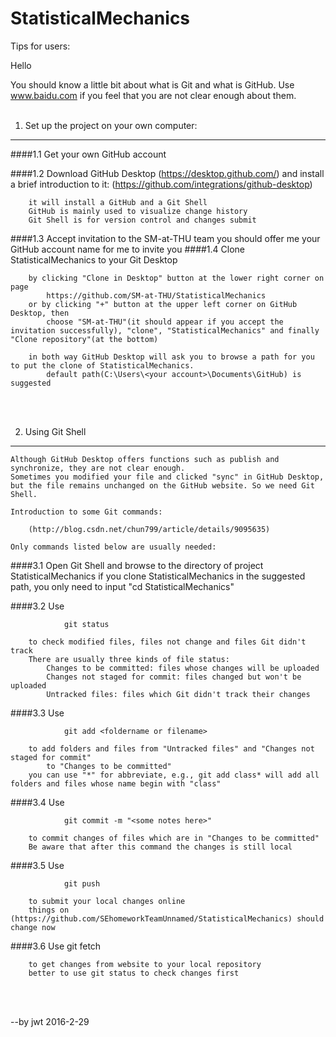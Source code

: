 # StatisticalMechanics


Tips for users:

Hello

You should know a little bit about what is Git and what is GitHub.
Use www.baidu.com if you feel that you are not clear enough about them.
<br>
<br>
1. Set up the project on your own computer:
--------------------------------------------

####1.1 Get your own GitHub account

####1.2 Download GitHub Desktop (https://desktop.github.com/) and install
        a brief introduction to it: (https://github.com/integrations/github-desktop)
        
        it will install a GitHub and a Git Shell
        GitHub is mainly used to visualize change history
        Git Shell is for version control and changes submit
####1.3 Accept invitation to the SM-at-THU team
        you should offer me your GitHub account name for me to invite you
####1.4 Clone StatisticalMechanics to your Git Desktop 
    
        by clicking "Clone in Desktop" button at the lower right corner on page 
            https://github.com/SM-at-THU/StatisticalMechanics
        or by clicking "+" button at the upper left corner on GitHub Desktop, then
            choose "SM-at-THU"(it should appear if you accept the invitation successfully), "clone", "StatisticalMechanics" and finally "Clone repository"(at the bottom)
            
        in both way GitHub Desktop will ask you to browse a path for you to put the clone of StatisticalMechanics.
            default path(C:\Users\<your account>\Documents\GitHub) is suggested
            
  
<br>
<br>

2. Using Git Shell
------------------

    Although GitHub Desktop offers functions such as publish and synchronize, they are not clear enough. 
    Sometimes you modified your file and clicked "sync" in GitHub Desktop, but the file remains unchanged on the GitHub website. So we need Git Shell.
    
    Introduction to some Git commands:
    
        (http://blog.csdn.net/chun799/article/details/9095635)
        
    Only commands listed below are usually needed:
    
####3.1 Open Git Shell and browse to the directory of project StatisticalMechanics
        if you clone StatisticalMechanics in the suggested path, you only need to input "cd StatisticalMechanics"
        
####3.2 Use 
    
                git status
                
        to check modified files, files not change and files Git didn't track
        There are usually three kinds of file status:
            Changes to be committed: files whose changes will be uploaded
            Changes not staged for commit: files changed but won't be uploaded
            Untracked files: files which Git didn't track their changes
            
####3.3 Use 
    
                git add <foldername or filename>
                
        to add folders and files from "Untracked files" and "Changes not staged for commit"
            to "Changes to be committed"
        you can use "*" for abbreviate, e.g., git add class* will add all folders and files whose name begin with "class" 
            
####3.4 Use 
    
                git commit -m "<some notes here>"
                
        to commit changes of files which are in "Changes to be committed"
        Be aware that after this command the changes is still local
        
####3.5 Use
    
                git push
                
        to submit your local changes online
        things on (https://github.com/SEhomeworkTeamUnnamed/StatisticalMechanics) should change now

####3.6 Use
                git fetch
        
        to get changes from website to your local repository
        better to use git status to check changes first

        
<br>
<br>

--by jwt 2016-2-29
    
